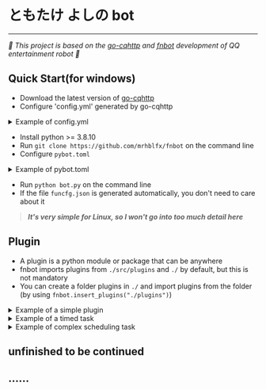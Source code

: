 # ともたけ よしの bot
*******************
_🌱 This project is based on the [go-cqhttp](https://github.com/Mrs4s/go-cqhttp) and [fnbot](https://github.com/mrhblfx/fnbot) development of QQ entertainment robot 🌱_


## Quick Start(for windows)
+ Download the latest version of [go-cqhttp](https://github.com/Mrs4s/go-cqhttp)
+ Configure 'config.yml' generated by go-cqhttp

<details>
<summary>Example of config.yml</summary>
  
```yml
account: # 账号相关
  uin: 123456789 # QQ账号
  password: '' # 密码为空时使用扫码登录
```
and
```yml
# 连接服务列表
servers:
  # 添加方式，同一连接方式可添加多个，具体配置说明请查看文档
  #- http: # http 通信
  #- ws:   # 正向 Websocket
  #- ws-reverse: # 反向 Websocket
  #- pprof: #性能分析服务器

  - http: # HTTP 通信设置
      address: 127.0.0.1:9900 # HTTP监听地址
      timeout: 5      # 反向 HTTP 超时时间, 单位秒，<5 时将被忽略
      long-polling:   # 长轮询拓展
        enabled: false       # 是否开启
        max-queue-size: 2000 # 消息队列大小，0 表示不限制队列大小，谨慎使用
      middlewares:
        <<: *default # 引用默认中间件
      post:           # 反向HTTP POST地址列表
      #- url: ''                # 地址
      #  secret: ''             # 密钥
      #  max-retries: 3         # 最大重试，0 时禁用
      #  retries-interval: 1500 # 重试时间，单位毫秒，0 时立即
        - url: http://127.0.0.1:9901/ # 地址
          secret: ''                  # 密钥
          max-retries: 10             # 最大重试，0 时禁用
          retries-interval: 1000      # 重试时间，单位毫秒，0 时立即
```

</details>

+ Install python >= 3.8.10
+ Run `git clone https://github.com/mrhblfx/fnbot` on the command line
+ Configure `pybot.toml`

<details>
<summary>Example of pybot.toml</summary>
  
```toml
host = "127.0.0.1"
port = 9900
post = 9901
bot_qq = 123456789 # QQ account
group_list = [123456,1234567] # The group chat where QQbot is located
```

</details>

+ Run `python bot.py` on the command line
+ If the file `funcfg.json` is generated automatically, you don't need to care about it

> ***It's very simple for Linux, so I won't go into too much detail here***


## Plugin
- A plugin is a python module or package that can be anywhere
- fnbot imports plugins from `./src/plugins` and `./` by default, but this is not mandatory
- You can create a folder plugins in `./` and import plugins from the folder (by using `fnbot.insert_plugins("./plugins")`)

<details>
<summary>Example of a simple plugin</summary>

### Example of a simple plugin
In the `./src/plugins` folder, you can see the `test.py` file, which contains the following code:
```python
from fnbot import Rev
from fnbot import Send
from fnbot import IstMsg

@IstMsg.manage()
@Rev.grace()
async def _(msg_type:str, num_type:str, rev:'Rev'):
    if rev.match(['ciallo',]):
        msg = 'ciallo!'
        Send(rev).send_msg(msg_type, num_type, msg)
```
What the above code does is when you send `ciallo` in a group chat or private chat, your bot will send `ciallo!`

</details>

<details>
<summary>Example of a timed task</summary>

### Example of a timed task
In the `./plugins` folder, you can see the `basic.py` file, which contains the following code:
```python
import asyncio

from fnbot import IstNotice
from fnbot import schedule
from fnbot import ciallo
from fnbot import Send

@IstNotice.manage()
@ciallo.grace()
async def _(msg_type:str, num_type:str, rev:'ciallo'):
    if rev.notice_type == "group_recall":
        if rev.operator_id != rev.self_id:
            recall_rev = Send(rev).get_msg(rev.msg_id)['data']
            recall_rev = ciallo(recall_rev)
            recall_msg = recall_rev.msg

            msg = f"[CQ:poke,qq={recall_rev.sender_user_id}]"
            Send(rev).send_msg(msg_type,num_type,msg)

            msg = recall_msg
            msg_id = Send(rev).send_msg(msg_type,num_type,msg)

            @schedule
            async def task():
                await asyncio.sleep(1)
                Send(rev).delete_msg(msg_id)
                await task.cancel()
            await task.start(rev)
```
The above code implements that when someone withdraws a message in the group, the bot automatically sends the message that the person withdraws, and then withdraws the message it sent after one second

</details>

<details>
<summary>Example of complex scheduling task</summary>

### Example of complex scheduling task
In the `./plugins` folder, you can see the `test.py` file, which contains the following code:
```python
import time
import asyncio

from fnbot import IstMsg
from fnbot import ciallo
from fnbot import Send
from fnbot import schedule

@IstMsg.manage()
@ciallo.grace()
async def _(msg_type:str, num_type:str, rev:ciallo):
    if rev.match(["riddle",]):
        issue = (
            'Is it reasonable to '
            'treat the Me3Si group as if it were a big proton '
            'in some circumstances?'
        )
        answer = ['Yes', 'yes']
        now_time = time.strftime("%Y-%m-%d %H:%M:%S")
        msg = (
            f"[CQ:reply,id={rev.msg_id}]"
            f"[CQ:at,qq={str(rev.qq)}]"
            f"[CQ:at,qq={str(rev.qq)}]\n\n"
            f"{issue}\n\n"
            f"{now_time}"
        )
        msg = ciallo.compat_msg(msg, msg_type, rev)
        Send(rev).send_msg(msg_type, num_type, msg)

        frequency:int = 0
        @schedule
        async def task():
            nonlocal frequency
            while True:
                frequency += 1
                _rev = await rev.awtrev()
                if all((
                    _rev.msg == 'answer', _rev.identify_privilege(True),
                )):
                    msg = (
                        f"The answer is as follows:\n\n"
                        f"Yes or yes"
                    )
                    Send(rev).send_msg(msg_type, num_type, msg)
                    frequency -= 1
                elif _rev.msg in answer:
                    msg=(
                        f"[CQ:at,qq={rev.qq}]\n"
                        f"Congratulation on your correct answer!"
                    )
                    msg = ciallo.compat_msg(msg, msg_type, rev)
                    Send(rev).send_msg(msg_type, num_type, msg)
                    await task.cancel()
                elif frequency == 3:
                    msg = (
                        f"[CQ:at,qq={str(rev.qq)}]\n"
                        f"The maximum number of answers has been reached!\n"
                        f"The answer is as follows:\n\n"
                        f"Yes or yes"
                    )
                    msg = ciallo.compat_msg(msg, msg_type, rev)
                    Send(rev).send_msg(msg_type, num_type, msg)
                    await task.cancel()
                else:
                    msg=(
                        f"[CQ:at,qq={str(rev.qq)}]\n"
                        f"The answer doesn't seem to be this!"
                    )
                    msg = ciallo.compat_msg(msg, msg_type, rev)
                    Send(rev).send_msg(msg_type, num_type, msg)

        @task.awtwait
        async def task():
            while True:
                _rev = await rev.awtexcrev()
                if all((
                    _rev.msg == 'answer', _rev.identify_privilege(True),
                )):
                    msg = (
                        f"The answer is as follows:\n\n"
                        f"Yes or yes"
                    )
                    Send(rev).send_msg(msg_type, num_type, msg)

        @task.awtdecline
        async def task():
            await asyncio.sleep(180)
            msg = (
                f"[CQ:at,qq={rev.qq}]\n"
                f"Wait timeout!!!\n"
                f"The answer is as follows:\n\n"
                f"Yes or yes"
            )
            msg = ciallo.compat_msg(msg, msg_type, rev)
            Send(rev).send_msg(msg_type, num_type, msg)
            await task.cancel()
        await task.start(rev)
```
The above code achieves the following functions:
- When you send `riddle`, if you answer `Yes or yes` (when the number of times sent is less than or equal to three), the bot will send `Congratulation on your correct answer!`
- If you send something else but the number of times you send it is less than three, the bot will send `The answer doesn't seem to be this!`
- If you don't send anything, the bot will send `Wait timeout!!!    The answer is as follows:    Yes or yes`
- If you are `super_qq` or group owner or administrator, after sending `answer`, the bot will send `The answer is as follows: Yes or yes`

</details>


## unfinished to be continued


## ......


